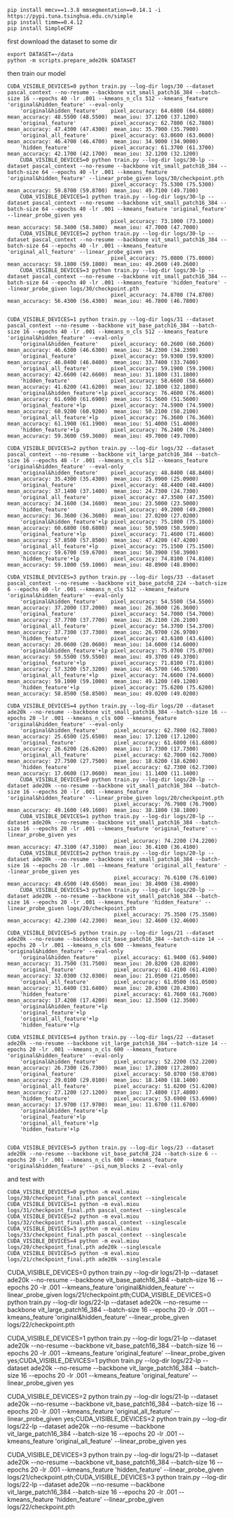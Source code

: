 ```
pip install mmcv==1.3.8 mmsegmentation==0.14.1 -i https://pypi.tuna.tsinghua.edu.cn/simple
pip install timm==0.4.12
pip install SimpleCRF
```

first download the dataset to some dir
```
export DATASET=~/data
python -m scripts.prepare_ade20k $DATASET
```

then train our model
```
CUDA_VISIBLE_DEVICES=0 python train.py --log-dir logs/30 --dataset pascal_context --no-resume --backbone vit_small_patch16_384 --batch-size 16 --epochs 40 -lr .001 --kmeans_n_cls 512 --kmeans_feature 'original&hidden_feature' --eval-only
    'original&hidden_feature'    pixel_accuracy: 64.6800 (64.6800)  mean_accuracy: 48.5500 (48.5500)  mean_iou: 37.1200 (37.1200)
    'original_feature'           pixel_accuracy: 62.7800 (62.7800)  mean_accuracy: 47.4300 (47.4300)  mean_iou: 35.7900 (35.7900)
    'original_all_feature'       pixel_accuracy: 63.0600 (63.0600)  mean_accuracy: 46.4700 (46.4700)  mean_iou: 34.9000 (34.9000)
    'hidden_feature'             pixel_accuracy: 61.3700 (61.3700)  mean_accuracy: 42.1700 (42.1700)  mean_iou: 32.1200 (32.1200)
    CUDA_VISIBLE_DEVICES=0 python train.py --log-dir logs/30-lp --dataset pascal_context --no-resume --backbone vit_small_patch16_384 --batch-size 64 --epochs 40 -lr .001 --kmeans_feature 'original&hidden_feature' --linear_probe_given logs/30/checkpoint.pth
                                 pixel_accuracy: 75.5300 (75.5300)  mean_accuracy: 59.8700 (59.8700)  mean_iou: 49.7100 (49.7100)
    CUDA_VISIBLE_DEVICES=1 python train.py --log-dir logs/30-lp --dataset pascal_context --no-resume --backbone vit_small_patch16_384 --batch-size 64 --epochs 40 -lr .001 --kmeans_feature 'original_feature' --linear_probe_given yes
                                 pixel_accuracy: 73.1000 (73.1000)  mean_accuracy: 58.3400 (58.3400)  mean_iou: 47.7000 (47.7000)
    CUDA_VISIBLE_DEVICES=2 python train.py --log-dir logs/30-lp --dataset pascal_context --no-resume --backbone vit_small_patch16_384 --batch-size 64 --epochs 40 -lr .001 --kmeans_feature 'original_all_feature' --linear_probe_given yes
                                 pixel_accuracy: 75.0800 (75.0800)  mean_accuracy: 59.1800 (59.1800)  mean_iou: 49.2600 (49.2600)
    CUDA_VISIBLE_DEVICES=3 python train.py --log-dir logs/30-lp --dataset pascal_context --no-resume --backbone vit_small_patch16_384 --batch-size 64 --epochs 40 -lr .001 --kmeans_feature 'hidden_feature' --linear_probe_given logs/30/checkpoint.pth
                                 pixel_accuracy: 74.8700 (74.8700)  mean_accuracy: 56.4300 (56.4300)  mean_iou: 46.7800 (46.7800)


CUDA_VISIBLE_DEVICES=1 python train.py --log-dir logs/31 --dataset pascal_context --no-resume --backbone vit_base_patch16_384 --batch-size 16 --epochs 40 -lr .001 --kmeans_n_cls 512 --kmeans_feature 'original&hidden_feature' --eval-only
    'original&hidden_feature'    pixel_accuracy: 60.2600 (60.2600)  mean_accuracy: 46.6300 (46.6300)  mean_iou: 34.2300 (34.2300)
    'original_feature'           pixel_accuracy: 59.9300 (59.9300)  mean_accuracy: 46.0400 (46.0400)  mean_iou: 33.7400 (33.7400)
    'original_all_feature'       pixel_accuracy: 59.1900 (59.1900)  mean_accuracy: 42.6600 (42.6600)  mean_iou: 31.1800 (31.1800)
    'hidden_feature'             pixel_accuracy: 58.6600 (58.6600)  mean_accuracy: 41.6200 (41.6200)  mean_iou: 32.1800 (32.1800)
    'original&hidden_feature'+lp pixel_accuracy: 76.4600 (76.4600)  mean_accuracy: 61.6900 (61.6900)  mean_iou: 51.5600 (51.5600)
    'original_feature'+lp        pixel_accuracy: 74.5900 (74.5900)  mean_accuracy: 60.9200 (60.9200)  mean_iou: 50.2100 (50.2100)
    'original_all_feature'+lp    pixel_accuracy: 76.3600 (76.3600)  mean_accuracy: 61.1900 (61.1900)  mean_iou: 51.4000 (51.4000)
    'hidden_feature'+lp          pixel_accuracy: 76.2400 (76.2400)  mean_accuracy: 59.3600 (59.3600)  mean_iou: 49.7000 (49.7000)

CUDA_VISIBLE_DEVICES=2 python train.py --log-dir logs/32 --dataset pascal_context --no-resume --backbone vit_large_patch16_384 --batch-size 16 --epochs 40 -lr .001 --kmeans_n_cls 512 --kmeans_feature 'original&hidden_feature' --eval-only
    'original&hidden_feature'    pixel_accuracy: 48.8400 (48.8400)  mean_accuracy: 35.4300 (35.4300)  mean_iou: 25.0900 (25.0900)
    'original_feature'           pixel_accuracy: 48.4400 (48.4400)  mean_accuracy: 37.1400 (37.1400)  mean_iou: 24.7300 (24.7300)
    'original_all_feature'       pixel_accuracy: 47.3500 (47.3500)  mean_accuracy: 34.1600 (34.1600)  mean_iou: 23.5000 (23.5000)
    'hidden_feature'             pixel_accuracy: 49.2000 (49.2000)  mean_accuracy: 36.3600 (36.3600)  mean_iou: 27.0200 (27.0200)
    'original&hidden_feature'+lp pixel_accuracy: 75.1800 (75.1800)  mean_accuracy: 60.6800 (60.6800)  mean_iou: 50.5900 (50.5900)
    'original_feature'+lp        pixel_accuracy: 71.4600 (71.4600)  mean_accuracy: 57.8500 (57.8500)  mean_iou: 47.4200 (47.4200)
    'original_all_feature'+lp    pixel_accuracy: 75.1500 (75.1500)  mean_accuracy: 59.6700 (59.6700)  mean_iou: 50.3900 (50.3900)
    'hidden_feature'+lp          pixel_accuracy: 74.8100 (74.8100)  mean_accuracy: 59.1000 (59.1000)  mean_iou: 48.8900 (48.8900)

CUDA_VISIBLE_DEVICES=3 python train.py --log-dir logs/33 --dataset pascal_context --no-resume --backbone vit_base_patch8_224 --batch-size 6 --epochs 40 -lr .001 --kmeans_n_cls 512 --kmeans_feature 'original&hidden_feature' --eval-only
    'original&hidden_feature'    pixel_accuracy: 54.5500 (54.5500)  mean_accuracy: 37.2000 (37.2000)  mean_iou: 26.3600 (26.3600)
    'original_feature'           pixel_accuracy: 54.7000 (54.7000)  mean_accuracy: 37.7700 (37.7700)  mean_iou: 26.2100 (26.2100)
    'original_all_feature'       pixel_accuracy: 54.3700 (54.3700)  mean_accuracy: 37.7300 (37.7300)  mean_iou: 26.9700 (26.9700)
    'hidden_feature'             pixel_accuracy: 43.6100 (43.6100)  mean_accuracy: 20.0600 (20.0600)  mean_iou: 14.6000 (14.6000)
    'original&hidden_feature'+lp pixel_accuracy: 75.0700 (75.0700)  mean_accuracy: 59.5500 (59.5500)  mean_iou: 49.3700 (49.3700)
    'original_feature'+lp        pixel_accuracy: 71.8100 (71.8100)  mean_accuracy: 57.3200 (57.3200)  mean_iou: 46.5700 (46.5700)
    'original_all_feature'+lp    pixel_accuracy: 74.6600 (74.6600)  mean_accuracy: 59.1000 (59.1000)  mean_iou: 49.1200 (49.1200)
    'hidden_feature'+lp          pixel_accuracy: 75.6200 (75.6200)  mean_accuracy: 58.8500 (58.8500)  mean_iou: 49.0200 (49.0200)

CUDA_VISIBLE_DEVICES=4 python train.py --log-dir logs/20 --dataset ade20k --no-resume --backbone vit_small_patch16_384 --batch-size 16 --epochs 20 -lr .001 --kmeans_n_cls 600 --kmeans_feature 'original&hidden_feature' --eval-only
    'original&hidden_feature'     pixel_accuracy: 62.7800 (62.7800)  mean_accuracy: 25.6500 (25.6500)  mean_iou: 17.1200 (17.1200)
    'original_feature'            pixel_accuracy: 61.6800 (61.6800)  mean_accuracy: 26.6200 (26.6200)  mean_iou: 17.7300 (17.7300)
    'original_all_feature'        pixel_accuracy: 62.7000 (62.7000)  mean_accuracy: 27.7500 (27.7500)  mean_iou: 18.6200 (18.6200)
    'hidden_feature'              pixel_accuracy: 62.7300 (62.7300)  mean_accuracy: 17.0600 (17.0600)  mean_iou: 11.1400 (11.1400)
    CUDA_VISIBLE_DEVICES=0 python train.py --log-dir logs/20-lp --dataset ade20k --no-resume --backbone vit_small_patch16_384 --batch-size 16 --epochs 20 -lr .001 --kmeans_feature 'original&hidden_feature' --linear_probe_given logs/20/checkpoint.pth
                                  pixel_accuracy: 76.7900 (76.7900)  mean_accuracy: 49.1600 (49.1600)  mean_iou: 38.1800 (38.1800)
    CUDA_VISIBLE_DEVICES=1 python train.py --log-dir logs/20-lp --dataset ade20k --no-resume --backbone vit_small_patch16_384 --batch-size 16 --epochs 20 -lr .001 --kmeans_feature 'original_feature' --linear_probe_given yes
                                  pixel_accuracy: 74.2200 (74.2200)  mean_accuracy: 47.3100 (47.3100)  mean_iou: 36.4100 (36.4100)
    CUDA_VISIBLE_DEVICES=2 python train.py --log-dir logs/20-lp --dataset ade20k --no-resume --backbone vit_small_patch16_384 --batch-size 16 --epochs 20 -lr .001 --kmeans_feature 'original_all_feature' --linear_probe_given yes
                                  pixel_accuracy: 76.6100 (76.6100)  mean_accuracy: 49.6500 (49.6500)  mean_iou: 38.4900 (38.4900)
    CUDA_VISIBLE_DEVICES=3 python train.py --log-dir logs/20-lp --dataset ade20k --no-resume --backbone vit_small_patch16_384 --batch-size 16 --epochs 20 -lr .001 --kmeans_feature 'hidden_feature' --linear_probe_given logs/20/checkpoint.pth
                                  pixel_accuracy: 75.3500 (75.3500)  mean_accuracy: 42.2300 (42.2300)  mean_iou: 32.4600 (32.4600)

CUDA_VISIBLE_DEVICES=5 python train.py --log-dir logs/21 --dataset ade20k --no-resume --backbone vit_base_patch16_384 --batch-size 14 --epochs 20 -lr .001 --kmeans_n_cls 600 --kmeans_feature 'original&hidden_feature' --eval-only
    'original&hidden_feature'     pixel_accuracy: 61.9400 (61.9400)  mean_accuracy: 31.7500 (31.7500)  mean_iou: 20.8200 (20.8200)
    'original_feature'            pixel_accuracy: 61.4100 (61.4100)  mean_accuracy: 32.0300 (32.0300)  mean_iou: 21.0500 (21.0500)
    'original_all_feature'        pixel_accuracy: 61.0500 (61.0500)  mean_accuracy: 31.6400 (31.6400)  mean_iou: 20.4300 (20.4300)
    'hidden_feature'              pixel_accuracy: 61.7600 (61.7600)  mean_accuracy: 17.4200 (17.4200)  mean_iou: 12.3500 (12.3500)
    'original&hidden_feature'+lp 
    'original_feature'+lp 
    'original_all_feature'+lp 
    'hidden_feature'+lp 

CUDA_VISIBLE_DEVICES=4 python train.py --log-dir logs/22 --dataset ade20k --no-resume --backbone vit_large_patch16_384 --batch-size 14 --epochs 20 -lr .001 --kmeans_n_cls 600 --kmeans_feature 'original&hidden_feature' --eval-only
    'original&hidden_feature'     pixel_accuracy: 52.2200 (52.2200)  mean_accuracy: 26.7300 (26.7300)  mean_iou: 17.2800 (17.2800)
    'original_feature'            pixel_accuracy: 50.8700 (50.8700)  mean_accuracy: 29.0100 (29.0100)  mean_iou: 18.1400 (18.1400)
    'original_all_feature'        pixel_accuracy: 51.6200 (51.6200)  mean_accuracy: 27.1200 (27.1200)  mean_iou: 17.4800 (17.4800)
    'hidden_feature'              pixel_accuracy: 53.6900 (53.6900)  mean_accuracy: 17.9700 (17.9700)  mean_iou: 11.6700 (11.6700)
    'original&hidden_feature'+lp 
    'original_feature'+lp 
    'original_all_feature'+lp 
    'hidden_feature'+lp 


CUDA_VISIBLE_DEVICES=5 python train.py --log-dir logs/23 --dataset ade20k --no-resume --backbone vit_base_patch8_224 --batch-size 6 --epochs 20 -lr .001 --kmeans_n_cls 600 --kmeans_feature 'original&hidden_feature' --psi_num_blocks 2 --eval-only

```

and test with
```
CUDA_VISIBLE_DEVICES=0 python -m eval.miou logs/30/checkpoint_final.pth pascal_context --singlescale
CUDA_VISIBLE_DEVICES=1 python -m eval.miou logs/31/checkpoint_final.pth pascal_context --singlescale
CUDA_VISIBLE_DEVICES=2 python -m eval.miou logs/32/checkpoint_final.pth pascal_context --singlescale
CUDA_VISIBLE_DEVICES=3 python -m eval.miou logs/33/checkpoint_final.pth pascal_context --singlescale
CUDA_VISIBLE_DEVICES=4 python -m eval.miou logs/20/checkpoint_final.pth ade20k --singlescale
CUDA_VISIBLE_DEVICES=5 python -m eval.miou logs/21/checkpoint_final.pth ade20k --singlescale
```


CUDA_VISIBLE_DEVICES=0 python train.py --log-dir logs/21-lp --dataset ade20k --no-resume --backbone vit_base_patch16_384 --batch-size 16 --epochs 20 -lr .001 --kmeans_feature 'original&hidden_feature' --linear_probe_given logs/21/checkpoint.pth;CUDA_VISIBLE_DEVICES=0 python train.py --log-dir logs/22-lp --dataset ade20k --no-resume --backbone vit_large_patch16_384 --batch-size 16 --epochs 20 -lr .001 --kmeans_feature 'original&hidden_feature' --linear_probe_given logs/22/checkpoint.pth

CUDA_VISIBLE_DEVICES=1 python train.py --log-dir logs/21-lp --dataset ade20k --no-resume --backbone vit_base_patch16_384 --batch-size 16 --epochs 20 -lr .001 --kmeans_feature 'original_feature' --linear_probe_given yes;CUDA_VISIBLE_DEVICES=1 python train.py --log-dir logs/22-lp --dataset ade20k --no-resume --backbone vit_large_patch16_384 --batch-size 16 --epochs 20 -lr .001 --kmeans_feature 'original_feature' --linear_probe_given yes

CUDA_VISIBLE_DEVICES=2 python train.py --log-dir logs/21-lp --dataset ade20k --no-resume --backbone vit_base_patch16_384 --batch-size 16 --epochs 20 -lr .001 --kmeans_feature 'original_all_feature' --linear_probe_given yes;CUDA_VISIBLE_DEVICES=2 python train.py --log-dir logs/22-lp --dataset ade20k --no-resume --backbone vit_large_patch16_384 --batch-size 16 --epochs 20 -lr .001 --kmeans_feature 'original_all_feature' --linear_probe_given yes

CUDA_VISIBLE_DEVICES=3 python train.py --log-dir logs/21-lp --dataset ade20k --no-resume --backbone vit_base_patch16_384 --batch-size 16 --epochs 20 -lr .001 --kmeans_feature 'hidden_feature' --linear_probe_given logs/21/checkpoint.pth;CUDA_VISIBLE_DEVICES=3 python train.py --log-dir logs/22-lp --dataset ade20k --no-resume --backbone vit_large_patch16_384 --batch-size 16 --epochs 20 -lr .001 --kmeans_feature 'hidden_feature' --linear_probe_given logs/22/checkpoint.pth

